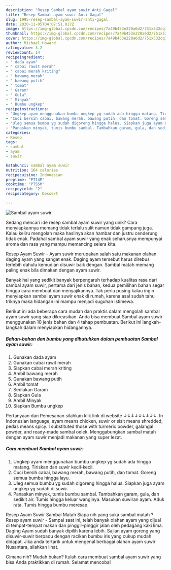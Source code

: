 ```yaml
---
description: "Resep Sambal ayam suwir Anti Gagal"
title: "Resep Sambal ayam suwir Anti Gagal"
slug: 1995-resep-sambal-ayam-suwir-anti-gagal
date: 2020-11-05T04:07:51.017Z
image: https://img-global.cpcdn.com/recipes/7a49b453e220a6d2/751x532cq70/sambal-ayam-suwir-foto-resep-utama.jpg
thumbnail: https://img-global.cpcdn.com/recipes/7a49b453e220a6d2/751x532cq70/sambal-ayam-suwir-foto-resep-utama.jpg
cover: https://img-global.cpcdn.com/recipes/7a49b453e220a6d2/751x532cq70/sambal-ayam-suwir-foto-resep-utama.jpg
author: Michael Howard
ratingvalue: 3.2
reviewcount: 14
recipeingredient:
- " dada ayam"
- " cabai rawit merah"
- " cabai merah kriting"
- " bawang merah"
- " bawang putih"
- " tomat"
- " Garam"
- " Gula"
- " Minyak"
- " Bumbu ungkep"
recipeinstructions:
- "Ungkep ayam menggunakan bumbu ungkep yg sudah ada hingga matang. Tiriskan dan suwir kecil-kecil."
- "Cuci bersih cabai, bawang merah, bawang putih, dan tomat. Goreng semua bumbu hingga layu."
- "Uleg semua bumbu yg sudah digoreng hingga halus. Siapkan juga ayam ungkep yg sudah di suwir."
- "Panaskan minyak, tumis bumbu sambal. Tambahkan garam, gula, dan sedikit air. Tumis hingga keluar wanginya. Masukan suwiran ayam. Aduk rata. Tumis hingga bumbu meresap."
categories:
- Resep
tags:
- sambal
- ayam
- suwir

katakunci: sambal ayam suwir 
nutrition: 164 calories
recipecuisine: Indonesian
preptime: "PT14M"
cooktime: "PT55M"
recipeyield: "2"
recipecategory: Dessert

---
```



![Sambal ayam suwir](https://img-global.cpcdn.com/recipes/7a49b453e220a6d2/751x532cq70/sambal-ayam-suwir-foto-resep-utama.jpg)

Sedang mencari ide resep sambal ayam suwir yang unik? Cara menyiapkannya memang tidak terlalu sulit namun tidak gampang juga. Kalau keliru mengolah maka hasilnya akan hambar dan justru cenderung tidak enak. Padahal sambal ayam suwir yang enak seharusnya mempunyai aroma dan rasa yang mampu memancing selera kita.

Resep Ayam Suwir - Ayam suwir merupakan salah satu makanan olahan daging ayam yang sangat enak. Daging ayam tersebut harus direbus terlebih dahulu kemudian disuwir baik dengan. Sambal matah memang paling enak bila dimakan dengan ayam suwir.

Banyak hal yang sedikit banyak berpengaruh terhadap kualitas rasa dari sambal ayam suwir, pertama dari jenis bahan, kedua pemilihan bahan segar hingga cara membuat dan menyajikannya. Tak perlu pusing kalau ingin menyiapkan sambal ayam suwir enak di rumah, karena asal sudah tahu triknya maka hidangan ini mampu menjadi suguhan istimewa.


Berikut ini ada beberapa cara mudah dan praktis dalam mengolah sambal ayam suwir yang siap dikreasikan. Anda bisa membuat Sambal ayam suwir menggunakan 10 jenis bahan dan 4 tahap pembuatan. Berikut ini langkah-langkah dalam menyiapkan hidangannya.

<!--inarticleads1-->

##### Bahan-bahan dan bumbu yang dibutuhkan dalam pembuatan Sambal ayam suwir:

1. Gunakan  dada ayam
1. Gunakan  cabai rawit merah
1. Siapkan  cabai merah kriting
1. Ambil  bawang merah
1. Gunakan  bawang putih
1. Ambil  tomat
1. Sediakan  Garam
1. Siapkan  Gula
1. Ambil  Minyak
1. Siapkan  Bumbu ungkep


Pertanyaan dan Pemesanan silahkan klik link di website ↓↓↓↓↓↓↓↓↓. In Indonesian language, ayam means chicken, suwir or sisit means shredded, pedas means spicy. I substituted those with turmeric powder, galangal powder, and ready-made sambal oelek. Menggabungkan sambal matah dengan ayam suwir menjadi makanan yang super lezat. 

<!--inarticleads2-->

##### Cara membuat Sambal ayam suwir:

1. Ungkep ayam menggunakan bumbu ungkep yg sudah ada hingga matang. Tiriskan dan suwir kecil-kecil.
1. Cuci bersih cabai, bawang merah, bawang putih, dan tomat. Goreng semua bumbu hingga layu.
1. Uleg semua bumbu yg sudah digoreng hingga halus. Siapkan juga ayam ungkep yg sudah di suwir.
1. Panaskan minyak, tumis bumbu sambal. Tambahkan garam, gula, dan sedikit air. Tumis hingga keluar wanginya. Masukan suwiran ayam. Aduk rata. Tumis hingga bumbu meresap.


Resep Ayam Suwir Sambal Matah Siapa nih yang suka sambal matah ? Resep ayam suwir - Sampai saat ini, telah banyak olahan ayam yang dijual di tempat-tempat makan dan pinggir-pinggir jalan oleh pedagang kaki lima. Daging Ayam sudah banyak dipilih karena lebih. Sajian ayam goreng yang disuwir-suwir berpadu dengan racikan bumbu iris yang cukup mudah didapat. Jika anda tertarik untuk mengenal berbagai olahan ayam suwir Nusantara, silahkan lihat. 

Gimana nih? Mudah bukan? Itulah cara membuat sambal ayam suwir yang bisa Anda praktikkan di rumah. Selamat mencoba!
